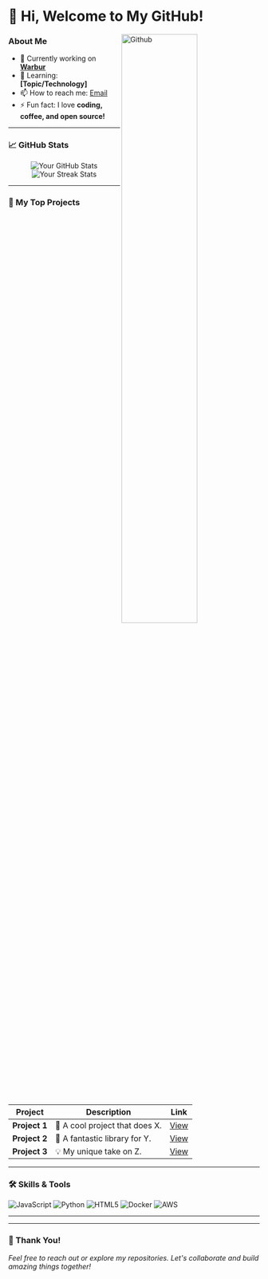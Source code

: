 # 👋 Hi, Welcome to My GitHub!

<img width="55%" align="right" alt="Github" src="https://raw.githubusercontent.com/onimur/.github/master/.resources/git-header.svg" />

### About Me
- 🔭 Currently working on **[Warbur](https://github.com/Pliuyy/Warbur-Web)**  
- 🌱 Learning: **[Topic/Technology]**  
- 📫 How to reach me: [Email](raflialk7@gmail.com) 
- ⚡ Fun fact: I love **coding, coffee, and open source!**

---

### 📈 GitHub Stats
<p align="center">
  <img src="https://github-readme-stats.vercel.app/api?username=Pliuyy&show_icons=true&theme=radical" alt="Your GitHub Stats" />
  <img src="https://github-readme-streak-stats.herokuapp.com/?user=Pliuyy&theme=radical" alt="Your Streak Stats" />
</p>

---

### 🚀 My Top Projects
| Project | Description | Link |
|---------|-------------|------|
| **Project 1** | 🚀 A cool project that does X. | [View](https://github.com/Pliuyy/Warbur) |
| **Project 2** | 🌟 A fantastic library for Y. | [View](https://github.com/Pliuyy/Warbur-Web) |
| **Project 3** | 💡 My unique take on Z. | [View](https://github.com/Pliuyy/Porto) |

---

### 🛠️ Skills & Tools
<p align="left">
  <img src="https://img.shields.io/badge/Code-JavaScript-informational?style=flat&logo=javascript&color=F7DF1E" alt="JavaScript" />
  <img src="https://img.shields.io/badge/Code-Python-informational?style=flat&logo=python&color=3776AB" alt="Python" />
  <img src="https://img.shields.io/badge/Code-HTML5-informational?style=flat&logo=html5&color=E34F26" alt="HTML5" />
  <img src="https://img.shields.io/badge/Tool-Docker-informational?style=flat&logo=docker&color=2496ED" alt="Docker" />
  <img src="https://img.shields.io/badge/Cloud-AWS-informational?style=flat&logo=amazon-aws&color=232F3E" alt="AWS" />
</p>

---

---

### 🖤 Thank You!
*Feel free to reach out or explore my repositories. Let's collaborate and build amazing things together!*
